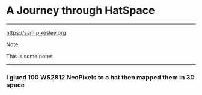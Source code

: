 # A Journey through HatSpace

<hr>

https://sam.pikesley.org

Note:

This is some notes

---

### I glued 100 WS2812 NeoPixels to a hat then mapped them in 3D space
